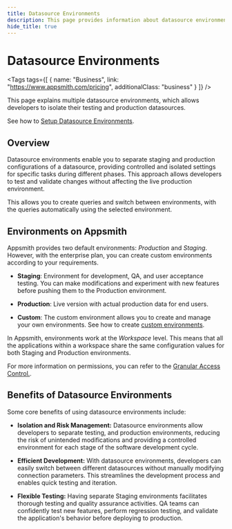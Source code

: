 ```yaml
---
title: Datasource Environments
description: This page provides information about datasource environments in Appsmith.
hide_title: true
---
```


<!-- vale off -->

<div className="tag-wrapper">
 <h1> Datasource Environments </h1>

<Tags
tags={[
{ name: "Business", link: "https://www.appsmith.com/pricing", additionalClass: "business" }
]}
/>

</div>

<!-- vale on -->

This page explains multiple datasource environments, which allows developers to isolate their testing and production datasources.

See how to [Setup Datasource Environments](/connect-data/how-to-guides/setup-datasource-environments).

## Overview

Datasource environments enable you to separate staging and production configurations of a datasource, providing controlled and isolated settings for specific tasks during different phases. This approach allows developers to test and validate changes without affecting the live production environment.

This allows you to create queries and switch between environments, with the queries automatically using the selected environment.

## Environments on Appsmith

Appsmith provides two default environments: *Production* and *Staging*. However, with the enterprise plan, you can create custom environments according to your requirements.

- **Staging**: Environment for development, QA, and user acceptance testing. You can make modifications and experiment with new features before pushing them to the Production environment.

- **Production**: Live version with actual production data for end users.

- **Custom**: The custom environment allows you to create and manage your own environments. See how to create [custom environments](/connect-data/how-to-guides/setup-datasource-environments#create-a-custom-environment).

In Appsmith, environments work at the _Workspace_ level. This means that all the applications within a workspace share the same configuration values for both Staging and Production environments.

For more information on permissions, you can refer to the [Granular Access Control.](/advanced-concepts/granular-access-control).

## Benefits of Datasource Environments

Some core benefits of using datasource environments include:

- **Isolation and Risk Management:** Datasource environments allow developers to separate testing, and production environments, reducing the risk of unintended modifications and providing a controlled environment for each stage of the software development cycle.

- **Efficient Development:** With datasource environments, developers can easily switch between different datasources without manually modifying connection parameters. This streamlines the development process and enables quick testing and iteration.

- **Flexible Testing:** Having separate Staging environments facilitates thorough testing and quality assurance activities. QA teams can confidently test new features, perform regression testing, and validate the application's behavior before deploying to production.


